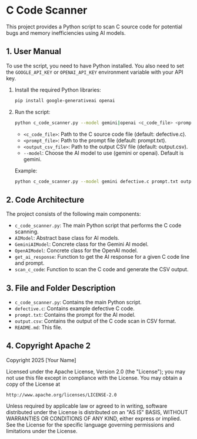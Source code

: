 # C Code Scanner

This project provides a Python script to scan C source code for potential bugs and memory inefficiencies using AI models.

## 1. User Manual

To use the script, you need to have Python installed. You also need to set the `GOOGLE_API_KEY` or `OPENAI_API_KEY` environment variable with your API key.

1.  Install the required Python libraries:

    ```bash
    pip install google-generativeai openai
    ```

2.  Run the script:

    ```bash
    python c_code_scanner.py --model gemini|openai <c_code_file> <prompt_file> <output_csv_file>
    ```

    *   `<c_code_file>`: Path to the C source code file (default: defective.c).
    *   `<prompt_file>`: Path to the prompt file (default: prompt.txt).
    *   `<output_csv_file>`: Path to the output CSV file (default: output.csv).
    *   `--model`: Choose the AI model to use (gemini or openai). Default is gemini.

    Example:

    ```bash
    python c_code_scanner.py --model gemini defective.c prompt.txt output.csv
    ```

## 2. Code Architecture

The project consists of the following main components:

*   `c_code_scanner.py`: The main Python script that performs the C code scanning.
*   `AIModel`: Abstract base class for AI models.
*   `GeminiAIModel`: Concrete class for the Gemini AI model.
*   `OpenAIModel`: Concrete class for the OpenAI model.
*   `get_ai_response`: Function to get the AI response for a given C code line and prompt.
*   `scan_c_code`: Function to scan the C code and generate the CSV output.

## 3. File and Folder Description

*   `c_code_scanner.py`: Contains the main Python script.
*   `defective.c`: Contains example defective C code.
*   `prompt.txt`: Contains the prompt for the AI model.
*   `output.csv`: Contains the output of the C code scan in CSV format.
*   `README.md`: This file.

## 4. Copyright Apache 2

Copyright 2025 [Your Name]

Licensed under the Apache License, Version 2.0 (the "License");
you may not use this file except in compliance with the License.
You may obtain a copy of the License at

    http://www.apache.org/licenses/LICENSE-2.0

Unless required by applicable law or agreed to in writing, software
distributed under the License is distributed on an "AS IS" BASIS,
WITHOUT WARRANTIES OR CONDITIONS OF ANY KIND, either express or implied.
See the License for the specific language governing permissions and
limitations under the License.

